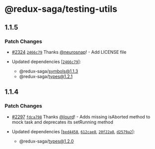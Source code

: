# @redux-saga/testing-utils

## 1.1.5

### Patch Changes

- [#2324](https://github.com/redux-saga/redux-saga/pull/2324) [`2466c79`](https://github.com/redux-saga/redux-saga/commit/2466c798a5f56a5015e61c8fdf0ef8f2a6a852a4) Thanks [@neurosnap](https://github.com/neurosnap)! - Add LICENSE file

- Updated dependencies [[`2466c79`](https://github.com/redux-saga/redux-saga/commit/2466c798a5f56a5015e61c8fdf0ef8f2a6a852a4)]:
  - @redux-saga/symbols@1.1.3
  - @redux-saga/types@1.2.1

## 1.1.4

### Patch Changes

- [#2297](https://github.com/redux-saga/redux-saga/pull/2297) [`fdca798`](https://github.com/redux-saga/redux-saga/commit/fdca7989d5b8325b4a685de984ca121769c23ab0) Thanks [@lourd](https://github.com/lourd)! - Adds missing isAborted method to mock task and deprecates its setRunning method

- Updated dependencies [[`bed4458`](https://github.com/redux-saga/redux-saga/commit/bed4458a79f21fd568a9d970968c9c8b8cbe1bf4), [`612cae8`](https://github.com/redux-saga/redux-saga/commit/612cae81f0b8e6eb01b0b4c9ed961906be1fea98), [`20f22a8`](https://github.com/redux-saga/redux-saga/commit/20f22a8edd3bc66c2373ad31fb2c81e9bfed435f), [`d2579a2`](https://github.com/redux-saga/redux-saga/commit/d2579a204c6fa75105a74c999542dfc331697c21)]:
  - @redux-saga/types@1.2.0
